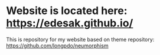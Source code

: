 # Website is located here: https://edesak.github.io/

This is repository for my website based on theme repository: https://github.com/longpdo/neumorphism 


